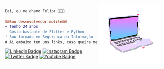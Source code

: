 <img align="right" height="200" src="https://github.com/mazieri/img/blob/main/ezgif-7-71efe932f73d.gif"/>

```diff
Eai, eu me chamo Felipe 👨🏻‍💻

@@Sou desenvolvedor mobile@@
+ Tenho 24 anos
- Gosto bastante de Flutter e Python
! Sou formado em Segurança da Informação
# Ai embaixo tem uns links, caso queira me "achar"
```

<!-- [![Visits Badge](https://badges.pufler.dev/visits/mazieri/mazieri)](https://badges.pufler.dev) -->

[![Linkedin Badge](https://img.shields.io/badge/felipemazieri-0077B5?style=for-the-badge&logo=linkedin&logoColor=white&link=https://www.linkedin.com/in/felipemazieri/)](https://www.linkedin.com/in/felipemazieri/)
[![Instagram Badge](https://img.shields.io/badge/efemazieri-E4405F?style=for-the-badge&logo=instagram&logoColor=white&link=https://instagram.com/efemazieri/)](https://instagram.com/efemazieri)
[![Twitter Badge](https://img.shields.io/badge/efemazieri-1DA1F2?style=for-the-badge&logo=twitter&logoColor=white&link=https://twitter.com/efemazieri)](https://twitter.com/efemazieri)
[![Youtube Badge](https://img.shields.io/badge/mazieri-FF0000?style=for-the-badge&logo=youtube&logoColor=white&link=https://www.youtube.com/channel/UCDZSi3_qE3yiJgHT7KdNtxA)](https://www.youtube.com/channel/UCDZSi3_qE3yiJgHT7KdNtxA)

<!-- <img src="https://komarev.com/ghpvc/?username=mazieri" alt="https://github.com/mazieri" /> -->

<eai>
<espero que esteja bem>
<beba água e fique em casa>

<!--
**mazieri/mazieri** is a ✨ _special_ ✨ repository because its `README.md` (this file) appears on your GitHub profile.

Here are some ideas to get you started:

- 🔭 I’m currently working on ...
- 🌱 I’m currently learning ...
- 👯 I’m looking to collaborate on ...
- 🤔 I’m looking for help with ...
- 💬 Ask me about ...
- 📫 How to reach me: ...
- 😄 Pronouns: ...
- ⚡ Fun fact: ...
-->
